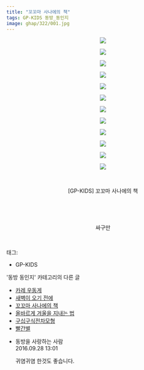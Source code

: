 ```yaml
---
title: "꼬꼬마 사나에의 책"
tags: GP-KIDS 동방_동인지
image: ghap/322/001.jpg
---
```

<div class="article">
<p style="text-align: center; clear: none; float: none;"><img src="{{ site.nasurl }}/ghap/322/001.jpg"/></p>
<p style="text-align: center; clear: none; float: none;"><img src="{{ site.nasurl }}/ghap/322/002.jpg"/></p>
<p style="text-align: center; clear: none; float: none;"><img src="{{ site.nasurl }}/ghap/322/003.jpg"/></p>
<p style="text-align: center; clear: none; float: none;"><img src="{{ site.nasurl }}/ghap/322/004.jpg"/></p>
<p style="text-align: center; clear: none; float: none;"><img src="{{ site.nasurl }}/ghap/322/005.jpg"/></p>
<p style="text-align: center; clear: none; float: none;"><img src="{{ site.nasurl }}/ghap/322/006.jpg"/></p>
<p style="text-align: center; clear: none; float: none;"><img src="{{ site.nasurl }}/ghap/322/007.jpg"/></p>
<p style="text-align: center; clear: none; float: none;"><img src="{{ site.nasurl }}/ghap/322/008.jpg"/></p>
<p style="text-align: center; clear: none; float: none;"><img src="{{ site.nasurl }}/ghap/322/009.jpg"/></p>
<p style="text-align: center; clear: none; float: none;"><img src="{{ site.nasurl }}/ghap/322/010.jpg"/></p>
<p style="text-align: center; clear: none; float: none;"><img src="{{ site.nasurl }}/ghap/322/011.jpg"/></p>
<p style="text-align: center; clear: none; float: none;"><img src="{{ site.nasurl }}/ghap/322/012.jpg"/></p>
<p style="text-align: center; clear: none; float: none;"><br/></p>
<p style="text-align: center; clear: none; float: none;">[GP-KIDS] 꼬꼬마 사나에의 책</p>
<p style="text-align: center; clear: none; float: none;"><br/></p>
<p style="text-align: center; clear: none; float: none;"><br/></p>
<p style="text-align: center; clear: none; float: none;">싸구만</p>
<p><br/></p>
</div><div class="tagTrail">
<p>태그: </p>
<ul>
<li>GP-KIDS</li>
</ul>
</div><div class="another">
<p>'동방 동인지' 카테고리의 다른 글</p>
<ul>
<li><a href="/2016-06-20-ghap_326">카레 우동게</a></li>
<li><a href="/2016-06-20-ghap_323">새벽이 오기 전에</a></li>
<li><a href="/2016-06-20-ghap_322">꼬꼬마 사나에의 책</a></li>
<li><a href="/2016-06-20-ghap_321">올바르게 겨울을 지내는 법</a></li>
<li><a href="/2016-06-20-ghap_318">구십구식전차모형</a></li>
<li><a href="/2016-06-20-ghap_317">빨간별</a></li>
</ul>
</div><div class="cb_module cb_fluid">
<div class="cb_wrt cb_profile">
<div class="comment">
<ul>
<li class="cb_thumb_off" id="comment14815561">
<div class="cb_comment_area">
<div class="cb_info_area">
<div class="cb_section">
<span class="cb_nick_name">동방을 사랑하는 사람</span>
</div>
<div class="cb_section">
<span class="cb_date">2016.09.28 13:01 </span>
</div>
</div>
<div class="cb_dsc_comment">
<p class="cb_dsc">
											귀염귀염 한것도 좋습니다.
										</p>
</div>
</div></li>
</ul>
</div>
</div><!-- commentList close -->
</div>